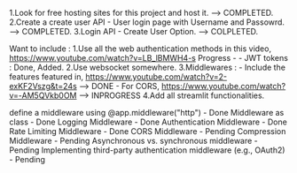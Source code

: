 1.Look for free hosting sites for this project and host it.                 -->   COMPLETED.
2.Create a create user API - User login page with Username and Passowrd.    -->   COMPLETED.
3.Login API - Create User Option.                                           -->   COLPLETED.

Want to include : 
1.Use all the web authentication methods in this video, https://www.youtube.com/watch?v=LB_lBMWH4-s
    Progress - 
        -   JWT tokens : Done, Added.
2.Use websocket somewhere.
3.Middlewares : 
    - Include the features featured in, https://www.youtube.com/watch?v=2-exKF2Vszg&t=24s  --> DONE
    - For CORS, https://www.youtube.com/watch?v=-AM5QVkb0OM  --> INPROGRESS
4.Add all streamlit functionalities.

define a middleware using @app.middleware("http")  -  Done
Middleware as class  -  Done
Logging Middleware  -  Done
Authentication Middleware  -  Done
Rate Limiting Middleware  -  Done
CORS Middleware  -  Pending
Compression Middleware  -  Pending
Asynchronous vs. synchronous middleware  -  Pending
Implementing third-party authentication middleware (e.g., OAuth2)  -  Pending